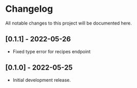 # Changelog

All notable changes to this project will be documented here.

## [0.1.1] - 2022-05-26
- Fixed type error for recipes endpoint

## [0.1.0] - 2022-05-25
- Initial development release.

